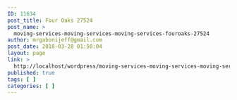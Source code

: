 ```yaml
---
ID: 11634
post_title: Four Oaks 27524
post_name: >
  moving-services-moving-services-moving-services-fouroaks-27524
author: mrgabonijeff@gmail.com
post_date: 2018-03-28 01:50:04
layout: page
link: >
  http://localhost/wordpress/moving-services-moving-services-moving-services-fouroaks-27524/
published: true
tags: [ ]
categories: [ ]
---
```

